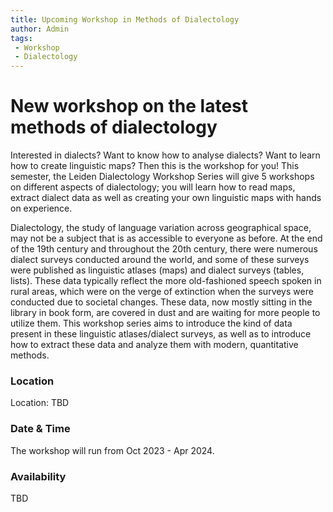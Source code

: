 ```yaml
---
title: Upcoming Workshop in Methods of Dialectology
author: Admin
tags:
 - Workshop
 - Dialectology
---
```

# New workshop on the latest methods of dialectology

Interested in dialects? Want to know how to analyse dialects? Want to learn how to create linguistic maps? Then this is the workshop for you! This semester, the Leiden Dialectology Workshop Series will give 5 workshops on different aspects of dialectology; you will learn how to read maps, extract dialect data as well as creating your own linguistic maps with hands on experience.

Dialectology, the study of language variation across geographical space, may not be a subject that is as accessible to everyone as before. At the end of the 19th century and throughout the 20th century, there were numerous dialect surveys conducted around the world, and some of these surveys were published as linguistic atlases (maps) and dialect surveys (tables, lists). These data typically reflect the more old-fashioned speech spoken in rural areas, which were on the verge of extinction when the surveys were conducted due to societal changes. These data, now mostly sitting in the library in book form, are covered in dust and are waiting for more people to utilize them. This workshop series aims to introduce the kind of data present in these linguistic atlases/dialect surveys, as well as to introduce how to extract these data and analyze them with modern, quantitative methods.

### Location
Location: TBD 

### Date & Time
The workshop will run from Oct 2023 - Apr 2024.

### Availability
TBD